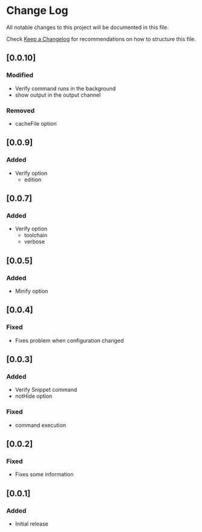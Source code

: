 # Change Log
All notable changes to this project will be documented in this file.

Check [Keep a Changelog](http://keepachangelog.com/) for recommendations on how to structure this file.

## [0.0.10]
### Modified
- Verify command runs in the background
- show output in the output channel

### Removed
- cacheFile option

## [0.0.9]
### Added
- Verify option
  - edition

## [0.0.7]
### Added
- Verify option
  - toolchain
  - verbose

## [0.0.5]
### Added
- Minify option

## [0.0.4]
### Fixed
- Fixes problem when configuration changed

## [0.0.3]
### Added
- Verify Snippet command
- notHide option

### Fixed
- command execution

## [0.0.2]
### Fixed
- Fixes some information

## [0.0.1]
### Added
- Initial release
